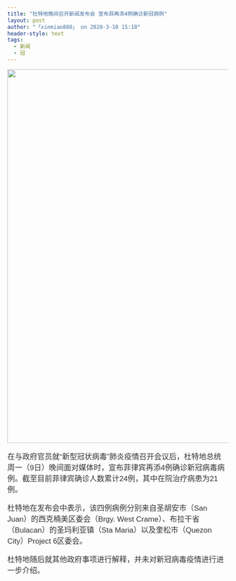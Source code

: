 ```yaml
---
title: "杜特地晚间召开新闻发布会 宣布菲再添4例确诊新冠病例"
layout: post
author: "「xinmiao888」 on 2020-3-10 15:10"
header-style: text
tags:
  - 新闻
  - 冠
---
```


<head></head>
<body>
 <ignore_js_op> 
  <img aid="1340343" src="https://bbs.boniu123.cc/data/attachment/forum/202003/09/223337i0ppltz3gzp5jbui.jpeg" zoomfile="data/attachment/forum/202003/09/223337i0ppltz3gzp5jbui.jpeg" file="data/attachment/forum/202003/09/223337i0ppltz3gzp5jbui.jpeg" width="850" inpost="1"> 
  <div class="tip tip_4 aimg_tip" id="aimg_1340343_menu" style="position: absolute; display: none" disautofocus="true"> 
   <div class="xs0"> 
    <p><strong>16324BB0-8DD1-4B66-BBFC-E69D32452408.jpeg</strong> <em class="xg1">(147.45 KB, 下载次数: 0)</em></p> 
    <p> <a href="forum.php?mod=attachment&amp;aid=MTM0MDM0M3xkMTU5OWJlM3wxNTgzOTExODc0fDB8NTc3MTIw&amp;nothumb=yes" target="_blank">下载附件</a> &nbsp;<a href="javascript:;" onclick="showWindow(this.id, this.getAttribute('url'), 'get', 0);" id="savephoto_1340343" url="home.php?mod=spacecp&amp;ac=album&amp;op=saveforumphoto&amp;aid=1340343&amp;handlekey=savephoto_1340343">保存到相册</a> </p> 
    <p class="xg1 y"><span title="2020-3-9 22:33">前天&nbsp;22:33</span> 上传</p> 
   </div> 
   <div class="tip_horn"></div> 
  </div> 
 </ignore_js_op> 
 <br> 
 <br> 
 <font style="color:rgb(51, 51, 51)"><font face="Helvetica"><font style="font-size:17px">在与政府官员就“新型冠状病毒”肺炎疫情召开会议后，杜特地总统周一（9日）晚间面对媒体时，宣布菲律宾再添4例确诊新冠病毒病例。截至目前菲律宾确诊人数累计24例，其中在院治疗病患为21例。</font></font></font>
 <br> 
 <br> 
 <font style="color:rgb(51, 51, 51)"><font face="Helvetica"><font style="font-size:17px">杜特地在发布会中表示，该四例病例分别来自圣胡安市（San Juan）的西克楠美区委会（Brgy. West Crame）、布拉干省（Bulacan）的圣玛利亚镇（Sta Maria）以及奎松市（Quezon City）Project 6区委会。</font></font></font>
 <br> 
 <br> 
 <font style="color:rgb(51, 51, 51)"><font face="Helvetica"><font style="font-size:17px">杜特地随后就其他政府事项进行解释，并未对新冠病毒疫情进行进一步介绍。</font></font></font>
 <br>
</body>


